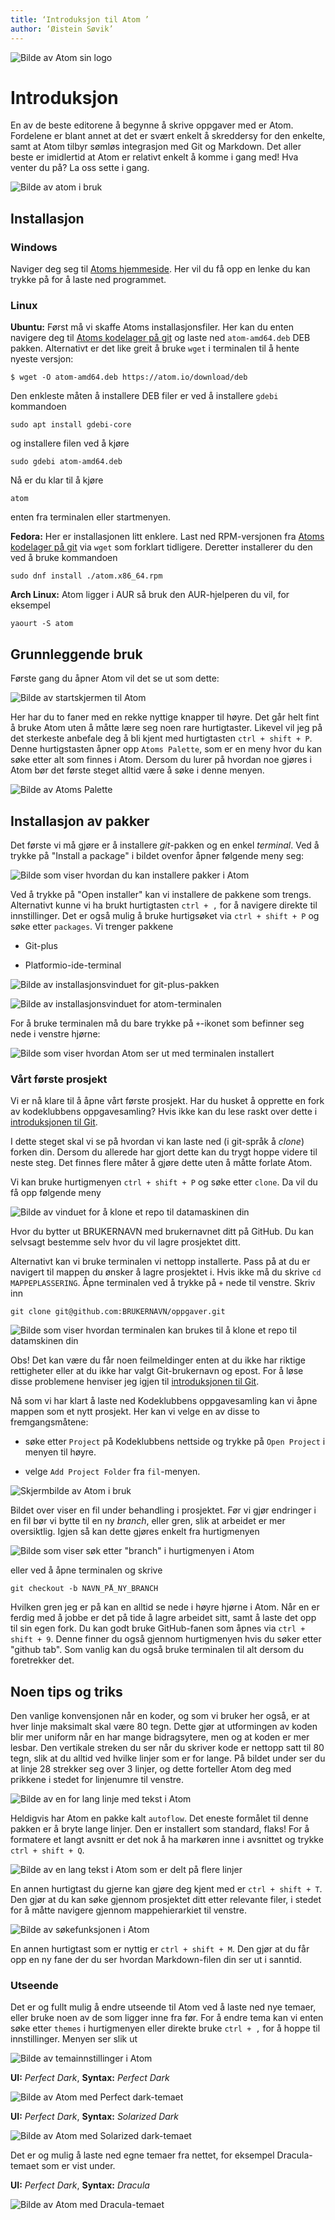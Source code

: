 ```yaml
---
title: ‘Introduksjon til Atom ’
author: ‘Øistein Søvik’
---
```


![Bilde av Atom sin logo](https://github.com/Oisov/wiki-LKK/blob/master/Atom/Atom_icon.svg)


# Introduksjon

En av de beste editorene å begynne å skrive oppgaver med er Atom. Fordelene er
blant annet at det er svært enkelt å skreddersy for den enkelte, samt at Atom
tilbyr sømløs integrasjon med Git og Markdown. Det aller beste er imidlertid at
Atom er relativt enkelt å komme i gang med! Hva venter du på? La oss sette i
gang.

![Bilde av atom i bruk](atom-faktisk-jobbing.png)

## Installasjon

### Windows

Naviger deg seg til [Atoms hjemmeside](https://atom.io/). Her vil du få opp en
lenke du kan trykke på for å laste ned programmet.

### Linux

**Ubuntu:** Først må vi skaffe Atoms installasjonsfiler. Her kan du enten
navigere deg til [Atoms kodelager på
git](https://github.com/atom/atom/releases/tag/v1.28.0) og laste ned
`atom-amd64.deb` DEB pakken. Alternativt er det like greit å bruke `wget` i
terminalen til å hente nyeste versjon:

    $ wget -O atom-amd64.deb https://atom.io/download/deb

Den enkleste måten å installere DEB filer er ved å installere `gdebi` kommandoen

    sudo apt install gdebi-core

og installere filen ved å kjøre

    sudo gdebi atom-amd64.deb

Nå er du klar til å kjøre

    atom

enten fra terminalen eller startmenyen.

**Fedora:** Her er installasjonen litt enklere. Last ned RPM-versjonen fra
[Atoms kodelager på git](https://github.com/atom/atom/releases/tag/v1.28.0) via
`wget` som forklart tidligere. Deretter installerer du den ved å bruke
kommandoen

    sudo dnf install ./atom.x86_64.rpm

**Arch Linux:** Atom ligger i AUR så bruk den AUR-hjelperen du vil, for
eksempel

    yaourt -S atom

## Grunnleggende bruk

Første gang du åpner Atom vil det se ut som dette:

![Bilde av startskjermen til Atom](https://github.com/Oisov/wiki-LKK/blob/master/Atom/atom-intro.png)

Her har du to faner med en rekke nyttige knapper til høyre. Det går helt fint å
bruke Atom uten å måtte lære seg noen rare hurtigtaster. Likevel vil jeg på det
sterkeste anbefale deg å bli kjent med hurtigtasten `ctrl + shift + P`. Denne
hurtigstasten åpner opp `Atoms Palette`, som er en meny hvor du kan søke etter
alt som finnes i Atom. Dersom du lurer på hvordan noe gjøres i Atom bør det
første steget alltid være å søke i denne menyen.

![Bilde av Atoms
Palette](https://github.com/Oisov/wiki-LKK/blob/master/Atom/atom-quick-menu.png)

## Installasjon av pakker

Det første vi må gjøre er å installere _git_-pakken og en enkel _terminal_. Ved
å trykke på "Install a package" i bildet ovenfor åpner følgende meny seg:

![Bilde som viser hvordan du kan installere pakker i
Atom](https://github.com/Oisov/wiki-LKK/blob/master/Atom/atom-package.png)

Ved å trykke på "Open installer" kan vi installere de pakkene som trengs.
Alternativt kunne vi ha brukt hurtigtasten `ctrl + ,` for å navigere direkte til
innstillinger. Det er også mulig å bruke hurtigsøket via `ctrl + shift + P` og
søke etter `packages`. Vi trenger pakkene

- Git-plus

- Platformio-ide-terminal

![Bilde av installasjonsvinduet for
git-plus-pakken](https://github.com/Oisov/wiki-LKK/blob/master/Atom/atom-git-plus.png)

![Bilde av installasjonsvinduet for
atom-terminalen](https://github.com/Oisov/wiki-LKK/blob/master/Atom/atom-terminal.png)

For å bruke terminalen må du bare trykke på `+`-ikonet som befinner seg nede i
venstre hjørne:

![Bilde som viser hvordan Atom ser ut med terminalen
installert](https://github.com/Oisov/wiki-LKK/blob/master/Atom/atom-terminal-2.png)

### Vårt første prosjekt

Vi er nå klare til å åpne vårt første prosjekt. Har du husket å opprette en fork
av kodeklubbens oppgavesamling? Hvis ikke kan du lese raskt over dette i
[introduksjonen til Git](../pages/guide_bruk_git.md).

I dette steget skal vi se på hvordan vi kan laste ned (i git-språk å _clone_)
forken din. Dersom du allerede har gjort dette kan du trygt hoppe videre til
neste steg. Det finnes flere måter å gjøre dette uten å måtte forlate Atom.

Vi kan bruke hurtigmenyen `ctrl + shift + P` og søke etter `clone`.
Da vil du få opp følgende meny

![Bilde av vinduet for å klone et repo til datamaskinen
din](https://github.com/Oisov/wiki-LKK/blob/master/Atom/atom-clone.png)

Hvor du bytter ut BRUKERNAVN med brukernavnet ditt på GitHub. Du kan selvsagt
bestemme selv hvor du vil lagre prosjektet ditt.

Alternativt kan vi bruke terminalen vi nettopp installerte. Pass på at du er navigert til mappen du ønsker å lagre prosjektet i. Hvis ikke må du skrive `cd MAPPEPLASSERING`. Åpne terminalen ved å trykke på `+` nede til venstre. Skriv inn

    git clone git@github.com:BRUKERNAVN/oppgaver.git

![Bilde som viser hvordan terminalen kan brukes til å klone et repo til
datamskinen
din](https://github.com/Oisov/wiki-LKK/blob/master/Atom/atom-clone-terminal.png)

Obs! Det kan være du får noen feilmeldinger enten at du ikke har riktige
rettigheter eller at du ikke har valgt Git-brukernavn og epost. For å løse disse
problemene henviser jeg igjen til [introduksjonen til
Git](../pages/guide_bruk_git.md).

Nå som vi har klart å laste ned Kodeklubbens oppgavesamling kan vi åpne mappen
som et nytt prosjekt. Her kan vi velge en av disse to fremgangsmåtene:

- søke etter `Project` på Kodeklubbens nettside og trykke på `Open Project` i
  menyen til høyre.

- velge `Add Project Folder` fra `fil`-menyen.

![Skjermbilde av Atom i
bruk](https://github.com/Oisov/wiki-LKK/blob/master/Atom/atom-faktisk-jobbing.png)

Bildet over viser en fil under behandling i prosjektet. Før vi gjør endringer i
en fil bør vi bytte til en ny _branch_, eller gren, slik at arbeidet er mer
oversiktlig. Igjen så kan dette gjøres enkelt fra hurtigmenyen

![Bilde som viser søk etter "branch" i hurtigmenyen i
Atom](https://github.com/Oisov/wiki-LKK/blob/master/Atom/atom-branch-git.png)

eller ved å åpne terminalen og skrive

    git checkout -b NAVN_PÅ_NY_BRANCH

Hvilken gren jeg er på kan en alltid se nede i høyre hjørne i Atom. Når en er
ferdig med å jobbe er det på tide å lagre arbeidet sitt, samt å laste det opp
til sin egen fork. Du kan godt bruke GitHub-fanen som åpnes via `ctrl + shift +
9`. Denne finner du også gjennom hurtigmenyen hvis du søker etter "github tab".
Som vanlig kan du også bruke terminalen til alt dersom du foretrekker det.

## Noen tips og triks

Den vanlige konvensjonen når en koder, og som vi bruker her også, er at hver
linje maksimalt skal være 80 tegn. Dette gjør at utformingen av koden blir mer
uniform når en har mange bidragsytere, men og at koden er mer lesbar. Den
vertikale streken du ser når du skriver kode er nettopp satt til 80 tegn, slik
at du alltid ved hvilke linjer som er for lange. På bildet under ser du at linje
28 strekker seg over 3 linjer, og dette forteller Atom deg med prikkene i stedet
for linjenumre til venstre.

![Bilde av en for lang linje med tekst i
Atom](https://github.com/Oisov/wiki-LKK/blob/master/Atom/atom-long-line.png)

Heldigvis har Atom en pakke kalt `autoflow`. Det eneste formålet til denne
pakken er å bryte lange linjer. Den er installert som standard, flaks! For å
formatere et langt avsnitt er det nok å ha markøren inne i avsnittet og trykke
`ctrl + shift + Q`.

![Bilde av en lang tekst i Atom som er delt på flere
linjer](https://github.com/Oisov/wiki-LKK/blob/master/Atom/atom-long-line-fixed.png)

En annen hurtigtast du gjerne kan gjøre deg kjent med er `ctrl + shift + T`. Den
gjør at du kan søke gjennom prosjektet ditt etter relevante filer, i stedet for
å måtte navigere gjennom mappehierarkiet til venstre.

![Bilde av søkefunksjonen i
Atom](https://github.com/Oisov/wiki-LKK/blob/master/Atom/atom-quick-search.png)

En annen hurtigtast som er nyttig er `ctrl + shift + M`. Den gjør at du får opp
en ny fane der du ser hvordan Markdown-filen din ser ut i sanntid.

### Utseende

Det er og fullt mulig å endre utseende til Atom ved å laste ned nye temaer,
eller bruke noen av de som ligger inne fra før. For å endre tema kan vi enten
søke etter `themes` i hurtigmenyen eller direkte bruke `ctrl + ,` for å hoppe
til innstillinger. Menyen ser slik ut

![Bilde av temainnstillinger i
Atom](https://github.com/Oisov/wiki-LKK/blob/master/Atom/atom-themes.png)

**UI:** _Perfect Dark_, **Syntax:** _Perfect Dark_

![Bilde av Atom med Perfect
dark-temaet](https://github.com/Oisov/wiki-LKK/blob/master/Atom/atom-jobbing-perfect-dark.png)

**UI:** _Perfect Dark_, **Syntax:** _Solarized Dark_

![Bilde av Atom med Solarized
dark-temaet](https://github.com/Oisov/wiki-LKK/blob/master/Atom/atom-jobbing-perfect-dark-solarized.png)

Det er og mulig å laste ned egne temaer fra nettet, for eksempel Dracula-temaet
som er vist under.

**UI:** _Perfect Dark_, **Syntax:** _Dracula_

![Bilde av Atom med
Dracula-temaet](https://github.com/Oisov/wiki-LKK/blob/master/Atom/atom-jobbing-perfect-dark-dracula.png)
